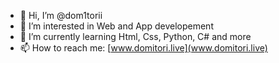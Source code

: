 - 👋 Hi, I’m @dom1torii
- 👀 I’m interested in Web and App developement
- 🌱 I’m currently learning Html, Css, Python, C# and more
- 📫 How to reach me: [www.domitori.live](www.domitori.live)

<!---
dom1torii/dom1torii is a ✨ special ✨ repository because its `README.md` (this file) appears on your GitHub profile.
You can click the Preview link to take a look at your changes.
--->
